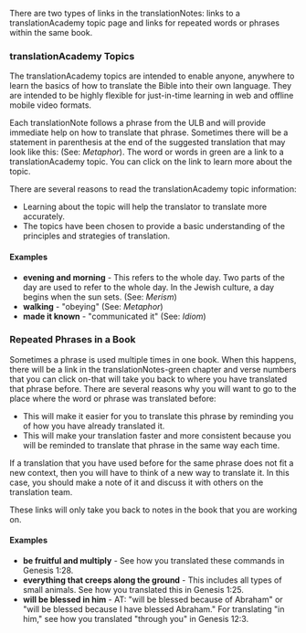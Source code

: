 
There are two types of links in the translationNotes: links to a translationAcademy topic page and links for repeated words or phrases within the same book.

### translationAcademy Topics

The translationAcademy topics are intended to enable anyone, anywhere to learn the basics of how to translate the Bible into their own language. They are intended to be highly flexible for just-in-time learning in web and offline mobile video formats. 

Each translationNote follows a phrase from the ULB and will provide immediate help on how to translate that phrase. Sometimes there will be a statement in parenthesis at the end of the suggested translation that may look like this: (See: *Metaphor*). The word or words in green are a link to a translationAcademy topic.  You can click on the link to learn more about the topic. 

There are several reasons to read the translationAcademy topic information:

* Learning about the topic will help the translator to translate more accurately.
* The topics have been chosen to provide a basic understanding of the principles and strategies of translation.

#### Examples

* **evening and morning** - This refers to the whole day. Two parts of the day are used to refer to the whole day. In the Jewish culture, a day begins when the sun sets. (See: *Merism*)
* **walking** - "obeying" (See: *Metaphor*)
* **made it known** - "communicated it" (See: *Idiom*)



### Repeated Phrases in a Book

Sometimes a phrase is used multiple times in one book. When this happens, there will be a link in the translationNotes-green chapter and verse numbers that you can click on-that will take you back to where you have translated that phrase before.  There are several reasons why you will want to go to the place where the word or phrase was translated before:

* This will make it easier for you to translate this phrase by reminding you of how you have already translated it. 
* This will make your translation faster and more consistent because you will be reminded to translate that phrase in the same way each time. 

If a translation that you have used before for the same phrase does not fit a new context, then you will have to think of a new way to translate it. In this case, you should make a note of it and discuss it with others on the translation team. 

These links will only take you back to notes in the book that you are working on. 

#### Examples

* **be fruitful and multiply** - See how you translated these commands in Genesis 1:28.
* **everything that creeps along the ground** - This includes all types of small animals. See how you translated this in Genesis 1:25.
* **will be blessed in him** - AT: "will be blessed because of Abraham" or "will be blessed because I have blessed Abraham." For translating "in him," see how you translated "through you" in Genesis 12:3.

